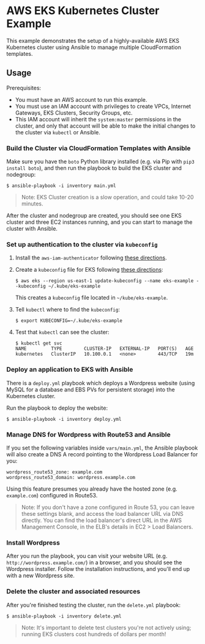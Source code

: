 # AWS EKS Kubernetes Cluster Example

This example demonstrates the setup of a highly-available AWS EKS Kubernetes cluster using Ansible to manage multiple CloudFormation templates.

## Usage

Prerequisites:

  - You must have an AWS account to run this example.
  - You must use an IAM account with privileges to create VPCs, Internet Gateways, EKS Clusters, Security Groups, etc.
  - This IAM account will inherit the `system:master` permissions in the cluster, and only that account will be able to make the initial changes to the cluster via `kubectl` or Ansible.

### Build the Cluster via CloudFormation Templates with Ansible

Make sure you have the `boto` Python library installed (e.g. via Pip with `pip3 install boto`), and then run the playbook to build the EKS cluster and nodegroup:

    $ ansible-playbook -i inventory main.yml

> Note: EKS Cluster creation is a slow operation, and could take 10-20 minutes.

After the cluster and nodegroup are created, you should see one EKS cluster and three EC2 instances running, and you can start to manage the cluster with Ansible.

### Set up authentication to the cluster via `kubeconfig`

  1. Install the `aws-iam-authenticator` following [these directions](https://docs.aws.amazon.com/eks/latest/userguide/install-aws-iam-authenticator.html).
  2. Create a `kubeconfig` file for EKS following [these directions](https://docs.aws.amazon.com/eks/latest/userguide/create-kubeconfig.html):

     ```
     $ aws eks --region us-east-1 update-kubeconfig --name eks-example --kubeconfig ~/.kube/eks-example
     ```

     This creates a `kubeconfig` file located in `~/kube/eks-example`.
  3. Tell `kubectl` where to find the `kubeconfig`:

     ```
     $ export KUBECONFIG=~/.kube/eks-example
     ```
  4. Test that `kubectl` can see the cluster:

     ```
     $ kubectl get svc
     NAME         TYPE        CLUSTER-IP   EXTERNAL-IP   PORT(S)   AGE
     kubernetes   ClusterIP   10.100.0.1   <none>        443/TCP   19m
     ```

### Deploy an application to EKS with Ansible

There is a `deploy.yml` playbook which deploys a Wordpress website (using MySQL for a database and EBS PVs for persistent storage) into the Kubernetes cluster.

Run the playbook to deploy the website:

    $ ansible-playbook -i inventory deploy.yml

### Manage DNS for Wordpress with Route53 and Ansible

If you set the following variables inside `vars/main.yml`, the Ansible playbook will also create a DNS A record pointing to the Wordpress Load Balancer for you:

    wordpress_route53_zone: example.com
    wordpress_route53_domain: wordpress.example.com

Using this feature presumes you already have the hosted zone (e.g. `example.com`) configured in Route53.

> Note: If you don't have a zone configured in Route 53, you can leave these settings blank, and access the load balancer URL via DNS directly. You can find the load balancer's direct URL in the AWS Management Console, in the ELB's details in EC2 > Load Balancers.

### Install Wordpress

After you run the playbook, you can visit your website URL (e.g. `http://wordpress.example.com/`) in a browser, and you should see the Wordpress installer. Follow the installation instructions, and you'll end up with a new Wordpress site.

### Delete the cluster and associated resources

After you're finished testing the cluster, run the `delete.yml` playbook:

    $ ansible-playbook -i inventory delete.yml

> Note: It's important to delete test clusters you're not actively using; running EKS clusters cost hundreds of dollars per month!
